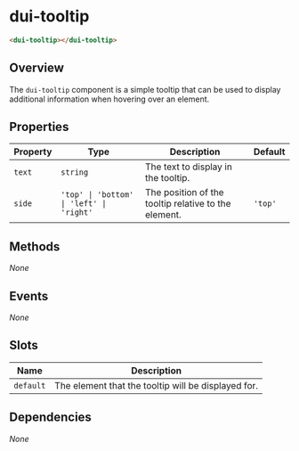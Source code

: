 # dui-tooltip

```html
<dui-tooltip></dui-tooltip>
```

## Overview
The `dui-tooltip` component is a simple tooltip that can be used to display additional information when hovering over an element.

## Properties
| Property | Type                                     | Description                                          | Default |
|----------|------------------------------------------|------------------------------------------------------|---------|
| `text`   | `string`                                 | The text to display in the tooltip.                  |         |
| `side`   | `'top' \| 'bottom' \| 'left' \| 'right'` | The position of the tooltip relative to the element. | `'top'` |

## Methods
_None_

## Events
_None_

## Slots
| Name      | Description                                         |
|-----------|-----------------------------------------------------|
| `default` | The element that the tooltip will be displayed for. |

## Dependencies
_None_
